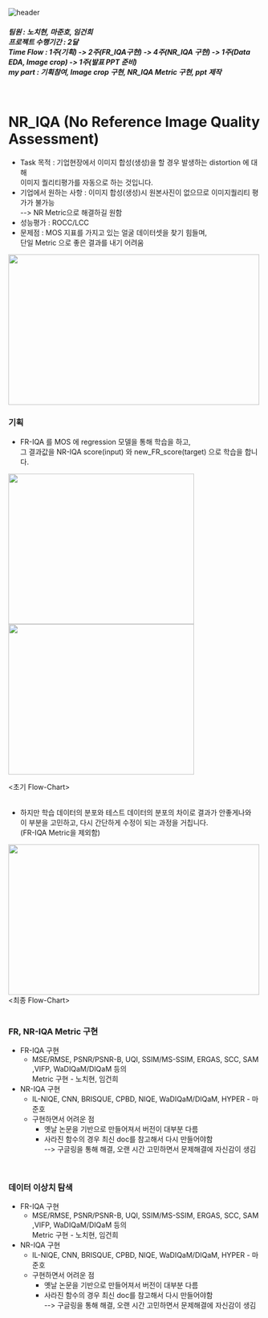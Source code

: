 ![header](https://capsule-render.vercel.app/api?type=waving&color=auto&height=200&text=Welcome!%20&fontSize=60&fontAlignY=40&desc=I'm%20joonho)


##### 팀원 : 노치현, 마준호, 임건희 <br/>프로젝트 수행기간 : 2달<br/>Time Flow : 1주(기획) -> 2주(FR_IQA구현) -> 4주(NR_IQA 구현) -> 1주(Data EDA, Image crop) -> 1주(발표 PPT 준비)<br/>my part : 기획참여, Image crop 구현, NR_IQA Metric 구현, ppt 제작   <br/><br/><br/>


# NR_IQA (No Reference Image Quality Assessment)
  * Task 목적 : 기업현장에서 이미지 합성(생성)을 할 경우 발생하는 distortion 에 대해<br/> 이미지 퀄리티평가를 자동으로 하는 것입니다.
  * 기업에서 원하는 사항 : 이미지 합성(생성)시 원본사진이 없으므로 이미지퀄리티 평가가 불가능<br/> --> NR Metric으로 해결하길 원함
  * 성능평가 : ROCC/LCC
  * 문제점 : MOS 지표를 가지고 있는 얼굴 데이터셋을 찾기 힘들며,<br/> 단일 Metric 으로 좋은 결과를 내기 어려움
  
  
<img src="https://user-images.githubusercontent.com/103080228/201522891-07de2fba-fe95-4a6d-b346-de6a190af8af.JPG"  width="500" height="300">   
<!--<p align="center"><img src="https://user-images.githubusercontent.com/103080228/201522891-07de2fba-fe95-4a6d-b346-de6a190af8af.JPG"  width="500" height="300"></p>-->
<br/>

### 기획
 * FR-IQA 를 MOS 에 regression 모델을 통해 학습을 하고,  <br/> 그 결과값을 NR-IQA score(input) 와 new_FR_score(target) 으로 학습을 합니다.
 
<p align="left"><img src="https://user-images.githubusercontent.com/103080228/201523838-6b34be14-b833-4b50-a6ef-8dba442dfdab.JPG"  width="370" height="300"><img src="https://user-images.githubusercontent.com/103080228/201523842-bd70920e-0ded-4584-8a11-903710db14e3.JPG"  width="370" height="300"></p>

<초기 Flow-Chart>
<br/><br/>

 * 하지만 학습 데이터의 분포와 테스트 데이터의 분포의 차이로 결과가 안좋게나와<br/>이 부분을 고민하고, 다시 간단하게 수정이 되는 과정을 거칩니다.<br/>(FR-IQA Metric을 제외함)
<img src="https://user-images.githubusercontent.com/103080228/201523828-b078f137-5f45-435b-b12e-da2c6f17fda4.JPG"  width="500" height="300">
<최종 Flow-Chart>
<br/><br/>

### FR, NR-IQA Metric 구현
 * FR-IQA 구현
   * MSE/RMSE, PSNR/PSNR-B, UQI, SSIM/MS-SSIM, ERGAS, SCC, SAM ,VIFP, WaDIQaM/DIQaM 등의<br/> Metric 구현 - 노치현, 임건희
 * NR-IQA 구현  
   * IL-NIQE, CNN, BRISQUE, CPBD, NIQE, WaDIQaM/DIQaM, HYPER - 마준호
   * 구현하면서 어려운 점 
     - 옛날 논문을 기반으로 만들어져서 버전이 대부분 다름
     - 사라진 함수의 경우 최신 doc를 참고해서 다시 만들어야함 <br/> --> 구글링을 통해 해결, 오랜 시간 고민하면서 문제해결에 자신감이 생김 
<br/>   

### 데이터 이상치 탐색

 * FR-IQA 구현
   * MSE/RMSE, PSNR/PSNR-B, UQI, SSIM/MS-SSIM, ERGAS, SCC, SAM ,VIFP, WaDIQaM/DIQaM 등의<br/> Metric 구현 - 노치현, 임건희
 * NR-IQA 구현  
   * IL-NIQE, CNN, BRISQUE, CPBD, NIQE, WaDIQaM/DIQaM, HYPER - 마준호
   * 구현하면서 어려운 점 
     - 옛날 논문을 기반으로 만들어져서 버전이 대부분 다름
     - 사라진 함수의 경우 최신 doc를 참고해서 다시 만들어야함 <br/> --> 구글링을 통해 해결, 오랜 시간 고민하면서 문제해결에 자신감이 생김 
  
 



 



